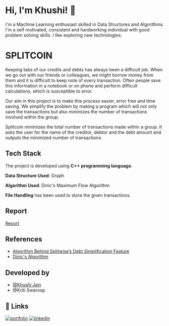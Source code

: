 
# Hi, I'm Khushi! 👋

  

I'm a Machine Learning enthusiast skilled in Data Structures and Algorithms. I'm a self motivated, consistent and hardworking individual with good problem solving skills. I like exploring new technologies.

  
# SPLITCOIN

Keeping tabs of our credits and debts has always been a difficult job.
When we go out with our friends or colleagues, we might borrow money from them 
and it is difficult to keep note of every transaction. 
Often people save this information in a notebook or on phone and perform difficult calculations,
which is susceptible to error.

Our aim in this project is to make this process easier, error free and time
saving. We simplify the problem by making a program which will not only
save the transactions but also minimizes the number of transactions 
involved within the group. 

Splitcoin minimizes the total number of transactions made within a
group. It asks the user for the name of the creditor, debtor and the
debt amount and outputs the minimized number of transactions.


## Tech Stack

The project is developed using **C++ programming language**.

**Data Structure Used**: Graph

**Algorithm Used**: Dinic's Maximum Flow Algorithm

**File Handling** has been used to store the given transactions.
## Report

[Report](https://github.com/KhushiJain2810/Splitcoin/blob/main/REPORT.pdf)

  
## References

 - [Algorithm Behind Splitwise’s Debt Simplification Feature](https://medium.com/@mithunmk93/algorithm-behind-splitwises-debt-simplification-feature-8ac485e97688)
 - [Dinic's Algorithm](https://www.youtube.com/watch?v=M6cm8UeeziI)
## Developed by

- [@Khushi Jain](https://github.com/KhushiJain2810)
- @Kriti Swaroop
## 🔗 Links
[![portfolio](https://img.shields.io/badge/my_portfolio-000?style=for-the-badge&logo=ko-fi&logoColor=white)](https://khushijain2810.medium.com/)
[![linkedin](https://img.shields.io/badge/linkedin-0A66C2?style=for-the-badge&logo=linkedin&logoColor=white)](https://www.linkedin.com/in/khushi-jain-67133b188/)

  